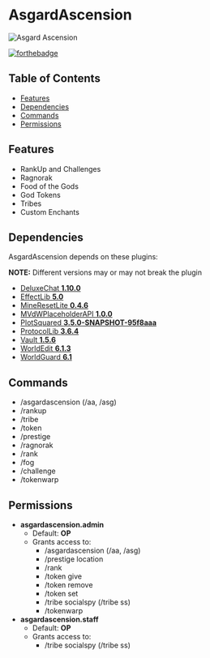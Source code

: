 # AsgardAscension
![Asgard Ascension](https://pbs.twimg.com/profile_images/633996461089423360/kijTML4F.jpg)

[![forthebadge](http://forthebadge.com/images/badges/built-with-love.svg)](http://forthebadge.com)

## Table of Contents
* [Features](#features)
* [Dependencies](#dependencies)
* [Commands](#dependencies)
* [Permissions](#permissions)

## Features
* RankUp and Challenges
* Ragnorak
* Food of the Gods
* God Tokens
* Tribes
* Custom Enchants

## Dependencies
AsgardAscension depends on these plugins:

**NOTE:** Different versions may or may not break the plugin

* [DeluxeChat **1.10.0**](https://www.spigotmc.org/resources/deluxechat.1277/)
* [EffectLib **5.0**](https://dev.bukkit.org/projects/effectlib)
* [MineResetLite **0.4.6**](https://www.spigotmc.org/resources/mineresetlite.5773/)
* [MVdWPlaceholderAPI **1.0.0**](https://www.spigotmc.org/resources/mvdwplaceholderapi.11182/)
* [PlotSquared **3.5.0-SNAPSHOT-95f8aaa**](https://www.spigotmc.org/resources/plotsquared.1177/)
* [ProtocolLib **3.6.4**](https://www.spigotmc.org/resources/protocollib.1997/)
* [Vault **1.5.6**](https://dev.bukkit.org/projects/vault)
* [WorldEdit **6.1.3**](https://dev.bukkit.org/projects/worldedit)
* [WorldGuard **6.1**](https://dev.bukkit.org/projects/worldguard)

## Commands
* /asgardascension (/aa, /asg)
* /rankup
* /tribe
* /token
* /prestige
* /ragnorak
* /rank
* /fog
* /challenge
* /tokenwarp

## Permissions
* **asgardascension.admin**
  * Default: **OP**
  * Grants access to:
    * /asgardascension (/aa, /asg)
    * /prestige location
    * /rank
    * /token give
    * /token remove
    * /token set
    * /tribe socialspy (/tribe ss)
    * /tokenwarp
* **asgardascension.staff**
  * Default: **OP**
  * Grants access to:
    * /tribe socialspy (/tribe ss)
